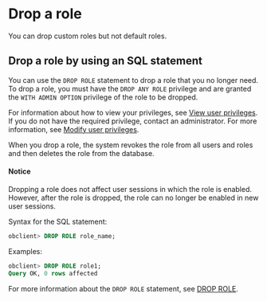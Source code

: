 # Drop a role

You can drop custom roles but not default roles.

## Drop a role by using an SQL statement

You can use the `DROP ROLE` statement to drop a role that you no longer need. To drop a role, you must have the `DROP ANY ROLE` privilege and are granted the `WITH ADMIN OPTION` privilege of the role to be dropped.

For information about how to view your privileges, see [View user privileges](../4.view-the-user-permissions-of-oracle-mode.md). If you do not have the required privilege, contact an administrator. For more information, see [Modify user privileges](../5.modify-user-permissions-for-oralce-tenant-of-oracle-mode.md).

When you drop a role, the system revokes the role from all users and roles and then deletes the role from the database.

<main id="notice" type='notice'>
    <h4>Notice</h4>
    <p>Dropping a role does not affect user sessions in which the role is enabled. However, after the role is dropped, the role can no longer be enabled in new user sessions. </p>
</main>

Syntax for the SQL statement:

```sql
obclient> DROP ROLE role_name;
```

Examples:

```sql
obclient> DROP ROLE role1;
Query OK, 0 rows affected
```

For more information about the `DROP ROLE` statement, see [DROP ROLE](../../../../../../4.development-reference/1.sql-syntax/3.common-tenant-of-oracle-mode/9.sql-statement-of-oracle-mode/1.ddl-of-oracle-mode/36.drop-role-of-oracle-mode.md).
